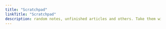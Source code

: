 ```yaml
---
title: "Scratchpad"
linkTitle: "Scratchpad"
description: random notes, unfinished articles and others. Take them with a grain of salt.
---
```


